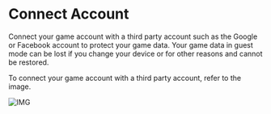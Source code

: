 # Connect Account

 Connect your game account with a third party account such as the Google or Facebook account to protect your game data. Your game data in guest mode can be lost if you change your device or for other reasons and cannot be restored.

To connect your game account with a third party account, refer to the image.

![IMG]()